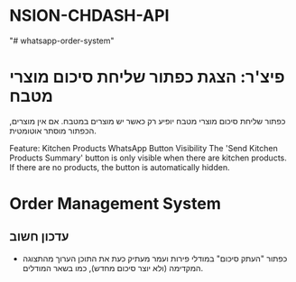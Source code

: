 # NSION-CHDASH-API

"# whatsapp-order-system"

# פיצ'ר: הצגת כפתור שליחת סיכום מוצרי מטבח
כפתור שליחת סיכום מוצרי מטבח יופיע רק כאשר יש מוצרים במטבח. אם אין מוצרים, הכפתור מוסתר אוטומטית.

Feature: Kitchen Products WhatsApp Button Visibility
The 'Send Kitchen Products Summary' button is only visible when there are kitchen products. If there are no products, the button is automatically hidden.

# Order Management System

## עדכון חשוב
- כפתור "העתק סיכום" במודלי פירות ועמר מעתיק כעת את התוכן הערוך מהתצוגה המקדימה (ולא יוצר סיכום מחדש), כמו בשאר המודלים.
